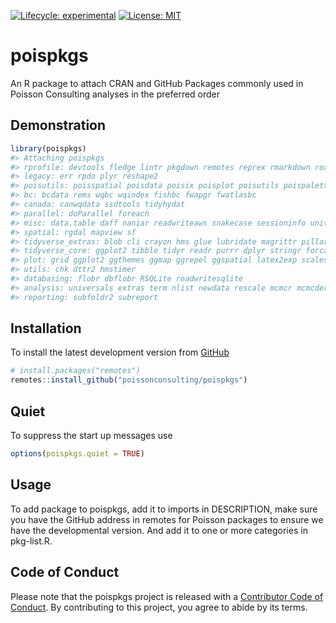 
<!-- README.md is generated from README.Rmd. Please edit that file -->
<!-- badges: start -->

[![Lifecycle:
experimental](https://img.shields.io/badge/lifecycle-experimental-orange.svg)](https://lifecycle.r-lib.org/articles/stages.html#experimental)
[![License:
MIT](https://img.shields.io/badge/License-MIT-green.svg)](https://opensource.org/licenses/MIT)
<!-- badges: end -->

# poispkgs

An R package to attach CRAN and GitHub Packages commonly used in Poisson
Consulting analyses in the preferred order

## Demonstration

``` r
library(poispkgs)
#> Attaching poispkgs
#> rprofile: devtools fledge lintr pkgdown remotes reprex rmarkdown roxygen2md styler testthat usethis
#> legacy: err rpdo plyr reshape2
#> poisutils: poisspatial poisdata poisix poisplot poisutils poispalette
#> bc: bcdata rems wqbc wqindex fishbc fwapgr fwatlasbc
#> canada: canwqdata ssdtools tidyhydat
#> parallel: doParallel foreach
#> misc: data.table daff naniar readwriteaws snakecase sessioninfo units yesno
#> spatial: rgdal mapview sf
#> tidyverse_extras: blob cli crayon hms glue lubridate magrittr pillar readxl rlang dm
#> tidyverse_core: ggplot2 tibble tidyr readr purrr dplyr stringr forcats
#> plot: grid ggplot2 ggthemes ggmap ggrepel ggspatial latex2exp scales viridis tinter
#> utils: chk dttr2 hmstimer
#> databasing: flobr dbflobr RSQLite readwritesqlite
#> analysis: universals extras term nlist newdata rescale mcmcr mcmcderive mcmcdata mbr tmbr smbr jmbr
#> reporting: subfoldr2 subreport
```

## Installation

To install the latest development version from
[GitHub](https://github.com/poissonconsulting/poispkgs)

``` r
# install.packages("remotes")
remotes::install_github("poissonconsulting/poispkgs")
```

## Quiet

To suppress the start up messages use

``` r
options(poispkgs.quiet = TRUE)
```

## Usage

To add package to poispkgs, add it to imports in DESCRIPTION, make sure
you have the GitHub address in remotes for Poisson packages to ensure we
have the developmental version. And add it to one or more categories in
pkg-list.R.

## Code of Conduct

Please note that the poispkgs project is released with a [Contributor
Code of
Conduct](https://contributor-covenant.org/version/2/0/CODE_OF_CONDUCT.html).
By contributing to this project, you agree to abide by its terms.
